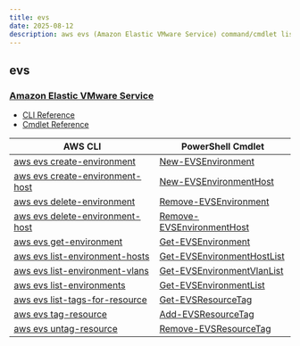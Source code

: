 ```yaml
---
title: evs
date: 2025-08-12
description: aws evs (Amazon Elastic VMware Service) command/cmdlet list.
---
```


## evs

### [Amazon Elastic VMware Service](https://aws.amazon.com/evs/)

* [CLI Reference](https://awscli.amazonaws.com/v2/documentation/api/latest/reference/evs/index.html)
* [Cmdlet Reference](https://docs.aws.amazon.com/powershell/v4/reference/items/Evs_cmdlets.html)

|AWS CLI|PowerShell Cmdlet|
|----|----|
|[aws evs create-environment](https://awscli.amazonaws.com/v2/documentation/api/latest/reference/evs/create-environment.html)|[New-EVSEnvironment](https://docs.aws.amazon.com/powershell/latest/reference/items/New-EVSEnvironment.html)|
|[aws evs create-environment-host](https://awscli.amazonaws.com/v2/documentation/api/latest/reference/evs/create-environment-host.html)|[New-EVSEnvironmentHost](https://docs.aws.amazon.com/powershell/latest/reference/items/New-EVSEnvironmentHost.html)|
|[aws evs delete-environment](https://awscli.amazonaws.com/v2/documentation/api/latest/reference/evs/delete-environment.html)|[Remove-EVSEnvironment](https://docs.aws.amazon.com/powershell/latest/reference/items/Remove-EVSEnvironment.html)|
|[aws evs delete-environment-host](https://awscli.amazonaws.com/v2/documentation/api/latest/reference/evs/delete-environment-host.html)|[Remove-EVSEnvironmentHost](https://docs.aws.amazon.com/powershell/latest/reference/items/Remove-EVSEnvironmentHost.html)|
|[aws evs get-environment](https://awscli.amazonaws.com/v2/documentation/api/latest/reference/evs/get-environment.html)|[Get-EVSEnvironment](https://docs.aws.amazon.com/powershell/latest/reference/items/Get-EVSEnvironment.html)|
|[aws evs list-environment-hosts](https://awscli.amazonaws.com/v2/documentation/api/latest/reference/evs/list-environment-hosts.html)|[Get-EVSEnvironmentHostList](https://docs.aws.amazon.com/powershell/latest/reference/items/Get-EVSEnvironmentHostList.html)|
|[aws evs list-environment-vlans](https://awscli.amazonaws.com/v2/documentation/api/latest/reference/evs/list-environment-vlans.html)|[Get-EVSEnvironmentVlanList](https://docs.aws.amazon.com/powershell/latest/reference/items/Get-EVSEnvironmentVlanList.html)|
|[aws evs list-environments](https://awscli.amazonaws.com/v2/documentation/api/latest/reference/evs/list-environments.html)|[Get-EVSEnvironmentList](https://docs.aws.amazon.com/powershell/latest/reference/items/Get-EVSEnvironmentList.html)|
|[aws evs list-tags-for-resource](https://awscli.amazonaws.com/v2/documentation/api/latest/reference/evs/list-tags-for-resource.html)|[Get-EVSResourceTag](https://docs.aws.amazon.com/powershell/latest/reference/items/Get-EVSResourceTag.html)|
|[aws evs tag-resource](https://awscli.amazonaws.com/v2/documentation/api/latest/reference/evs/tag-resource.html)|[Add-EVSResourceTag](https://docs.aws.amazon.com/powershell/latest/reference/items/Add-EVSResourceTag.html)|
|[aws evs untag-resource](https://awscli.amazonaws.com/v2/documentation/api/latest/reference/evs/untag-resource.html)|[Remove-EVSResourceTag](https://docs.aws.amazon.com/powershell/latest/reference/items/Remove-EVSResourceTag.html)|

